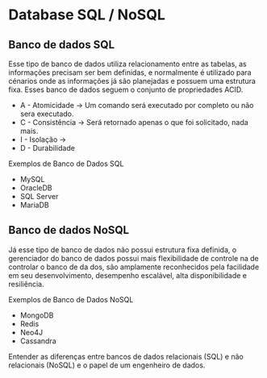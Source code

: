 # Database SQL / NoSQL
## Banco de dados SQL
Esse tipo de banco de dados utiliza relacionamento entre as tabelas, as informações precisam ser bem definidas, e normalmente é utilizado para cénarios onde as informações já são planejadas e possuem uma estrutura fixa. Esses banco de dados seguem o conjunto de propriedades ACID.

- A - Atomicidade -> Um comando será executado por completo ou não sera executado.
- C - Consistência -> Será retornado apenas o que foi solicitado, nada mais.
- I - Isolação -> 
- D - Durabilidade

Exemplos de Banco de Dados SQL
- MySQL
- OracleDB
- SQL Server
- MariaDB

## Banco de dados NoSQL
Já esse tipo de banco de dados não possui estrutura fixa definida, o gerenciador do banco de dados possui mais flexibilidade de controle na de controlar o banco de da dos, são amplamente reconhecidos pela facilidade em seu desenvolvimento, desempenho escalável, alta disponibilidade e resiliência.

Exemplos de Banco de Dados NoSQL
- MongoDB
- Redis
- Neo4J
- Cassandra

Entender as diferenças entre bancos de dados relacionais (SQL) e não relacionais (NoSQL) e o papel de um engenheiro de dados.
